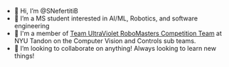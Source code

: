 - 👋 Hi, I’m @SNefertitiB
- 👀 I’m a MS student interested in AI/ML, Robotics, and software engineering
- 🌱 I'm a member of [Team UltraViolet RoboMasters Competition Team](https://www.nyurobomaster.com/) at NYU Tandon on the Computer Vision and Controls sub teams.
- 💞️ I’m looking to collaborate on anything! Always looking to learn new things!
<!---
- 📫 How to reach me ...
--->
<!---
SNefertitiB/SNefertitiB is a ✨ special ✨ repository because its `README.md` (this file) appears on your GitHub profile.
You can click the Preview link to take a look at your changes.
--->
